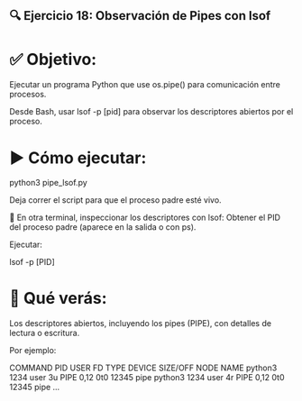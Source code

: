 ## 🔍 Ejercicio 18: Observación de Pipes con lsof

# ✅ Objetivo:
Ejecutar un programa Python que use os.pipe() para comunicación entre procesos.

Desde Bash, usar lsof -p [pid] para observar los descriptores abiertos por el proceso.

# ▶️ Cómo ejecutar:

python3 pipe_lsof.py

Deja correr el script para que el proceso padre esté vivo.

🔎 En otra terminal, inspeccionar los descriptores con lsof:
Obtener el PID del proceso padre (aparece en la salida o con ps).

Ejecutar:

lsof -p [PID]

# 🧠 Qué verás:
Los descriptores abiertos, incluyendo los pipes (PIPE), con detalles de lectura o escritura.

Por ejemplo:

COMMAND   PID USER   FD   TYPE DEVICE SIZE/OFF NODE NAME
python3  1234 user    3u  PIPE  0,12      0t0 12345 pipe
python3  1234 user    4r  PIPE  0,12      0t0 12345 pipe
...